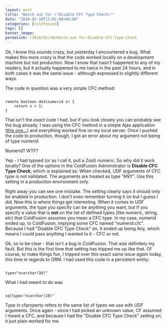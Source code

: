 ```yaml
---
layout: post
title: "Watch out for \"Disable CFC Type Check\""
date: "2010-02-18T13:02:00+06:00"
categories: [coldfusion]
tags: []
banner_image: 
permalink: /2010/02/18/Watch-out-for-Disable-CFC-Type-Check
---
```


Ok, I know this sounds crazy, but yesterday I encountered a bug. What makes this more crazy is that the code worked locally on a development machine but not production. Now I know that hasn't happened to any of my readers, but it actually  happened to me twice in the past 24 hours, and in both cases it was the same issue - although expressed in slightly different ways. 

The code in question was a very simple CFC method:

<code>
remote boolean doX(numerid x) {
    return x &gt; 1;
}
</code>

That isn't the <i>exact</i> code I had, but if you look closely you can probably see the bug already. I was using the CFC method in a simple Ajax application (<a href="http://www.raymondcamden.com/index.cfm/2010/2/18/A-Simple-Class-SchedulingConflict-Handler-built-with-ColdFusion-and-jQuery">this one...</a>) and everything worked fine on my local server. Once I pushed the code to production, though, I got an error about my argument not being of type numerid. 

Numerid? WTF?

Yep - I had typoed (or as I call it, pull a Zoid) numeric. So why did it work locally? One of the options in the ColdFusion Administrator is <b>Disable CFC Type Check</b>, which is explained as: When checked, UDF arguments of CFC type is not validated. The arguments are treated as type "ANY". Use this setting in a production environment only.

Right away you can see one mistake. The setting clearly says it should only be enabled in production. I don't even remember turning it on but I guess I did. Now this is where things get interesting. When it comes to UDF arguments, the type you specify can be anything you want, but if you specify a value that is <b>not</b> on the list of defined types (like numeric, string, etc) that ColdFusion assumes you mean a CFC type. In my case, numerid ended up, to ColdFusion, implying some CFC named "numerid.cfc". Because I had "Disable CFC Type Check" on, it ended up being Any, which means I could pass anything I wanted to it - CFC or not.

Ok, so to be clear - that isn't a bug in ColdFusion. That was definitely my fault. But this is the first time that setting has tripped me up like that. Of course, to make things fun, I tripped over this exact same issue <i>again</i> today, this time in regards to ORM. I had used this code in a persistent entity:

<code>
type="nvarchar(10)"
</code>

What I had meant to do was

<code>
sqltype="nvarchar(10)"
</code>

Type in cfproperty refers to the same list of types we use with UDF arguments. Once again - since I had picked an unknown value, CF assumed I meant a CFC, and because I had the "Disable CFC Type Check" setting on, it just plain worked for me.